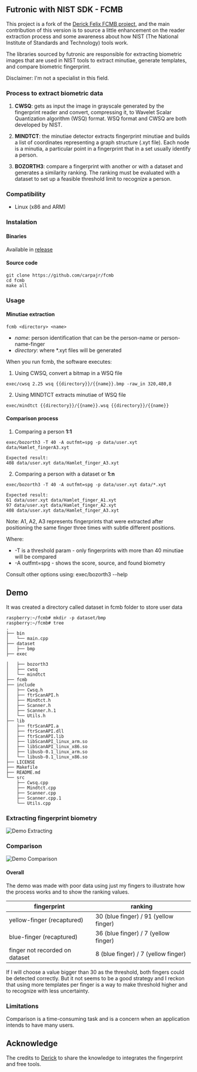 ## Futronic with NIST SDK - FCMB

This project is a fork of the [Derick Felix FCMB project](https://github.com/derickfelix/fcmb/releases), and the main contribution of this version is to source a little enhancement on the reader extraction process and some awareness about how NIST (The National Institute of Standards and Technology) tools work.

The libraries sourced by futronic are responsible for extracting biometric images that are used in NIST tools to extract minutiae, generate templates, and compare biometric fingerprint.

Disclaimer: I'm not a specialist in this field.

### Process to extract biometric data

1. **CWSQ**: gets as input the image in grayscale generated by the fingerprint reader and convert, compressing it, to Wavelet Scalar Quantization algorithm (WSQ) format. WSQ format and CWSQ are both developed by NIST.

2. **MINDTCT**: the minutiae detector extracts fingerprint minutiae and builds a list of coordinates representing a graph structure (.xyt file). Each node is a minutia, a particular point in a fingerprint that in a set usually identify a person.

3. **BOZORTH3**: compare a fingerprint with another or with a dataset and generates a similarity ranking. The ranking must be evaluated with a dataset to set up a feasible threshold limit to recognize a person.


### Compatibility

* Linux (x86 and ARM)


### Instalation

#### Binaries

Available in [release](https://github.com/carpajr/fcmb/releases)

#### Source code

```
git clone https://github.com/carpajr/fcmb
cd fcmb
make all 
```

### Usage

#### Minutiae extraction

<code>fcmb &lt;directory&gt; &lt;name&gt;</code><br/>

* *name*: person identification that can be the person-name or person-name-finger
* *directory*: where *.xyt files will be generated


When you run fcmb, the software executes:
1. Using CWSQ, convert a bitmap in a WSQ file

```exec/cwsq 2.25 wsq {{directory}}/{{name}}.bmp -raw_in 320,480,8```

2. Using MINDTCT extracts minutiae of WSQ file

```exec/mindtct {{directory}}/{{name}}.wsq {{directory}}/{{name}}```


#### Comparison process

1. Comparing a person **1:1**

 ```exec/bozorth3 -T 40 -A outfmt=spg -p data/user.xyt data/Hamlet_fingerA3.xyt```

```
Expected result:
408 data/user.xyt data/Hamlet_finger_A3.xyt
```

2. Comparing a person with a dataset or **1:n**

```exec/bozorth3 -T 40 -A outfmt=spg -p data/user.xyt data/*.xyt```

```
Expected result:
61 data/user.xyt data/Hamlet_finger_A1.xyt
97 data/user.xyt data/Hamlet_finger_A2.xyt
408 data/user.xyt data/Hamlet_finger_A3.xyt
```

Note: A1, A2, A3 represents fingerprints that were extracted after positioning the same finger three times with subtle different positions.

Where:
* -T is a threshold param - only fingerprints with more than 40 minutiae will be compared
* -A outfmt=spg - shows the score, source, and found biometry

Consult other options using:
exec/bozorth3 --help

## Demo

It was created a directory called dataset in fcmb folder to store user data

```
raspberry:~/fcmb# mkdir -p dataset/bmp
raspberry:~/fcmb# tree
.
├── bin
│   └── main.cpp
├── dataset
│   ├── bmp
├── exec

│   ├── bozorth3
│   ├── cwsq
│   └── mindtct
├── fcmb
├── include
│   ├── Cwsq.h
│   ├── ftrScanAPI.h
│   ├── Mindtct.h
│   ├── Scanner.h
│   ├── Scanner.h.1
│   └── Utils.h
├── lib
│   ├── ftrScanAPI.a
│   ├── ftrScanAPI.dll
│   ├── ftrScanAPI.lib
│   ├── libScanAPI_linux_arm.so
│   ├── libScanAPI_linux_x86.so
│   ├── libusb-0.1_linux_arm.so
│   └── libusb-0.1_linux_x86.so
├── LICENSE
├── Makefile
├── README.md
└── src
    ├── Cwsq.cpp
    ├── Mindtct.cpp
    ├── Scanner.cpp
    ├── Scanner.cpp.1
    └── Utils.cpp
```

### Extracting fingerprint biometry

![Demo Extracting](https://github.com/carpajr/fcmb/blob/master/misc/extraction.gif)

### Comparison

![Demo Comparison](https://github.com/carpajr/fcmb/blob/master/misc/comparison.gif)


#### Overall

The demo was made with poor data using just my fingers to illustrate how the process works and to show the ranking values. 

| fingerprint | ranking |
| --- | --- |
| yellow-finger (recaptured) | 30 (blue finger) / 91 (yellow finger) |
| blue-finger (recaptured) | 36 (blue finger) / 7 (yellow finger) |
| finger not recorded on dataset | 8 (blue finger) / 7 (yellow finger) |

If I will choose a value bigger than 30 as the threshold, both fingers could be detected correctly. But it not seems to be a good strategy and I reckon that using more templates per finger is a way to make threshold higher and to recognize with less uncertainty.


### Limitations

Comparison is a time-consuming task and is a concern when an application intends to have many users.


## Acknowledge
The credits to [Derick](https://github.com/derickfelix) to share the knowledge to integrates the fingerprint and free tools.


